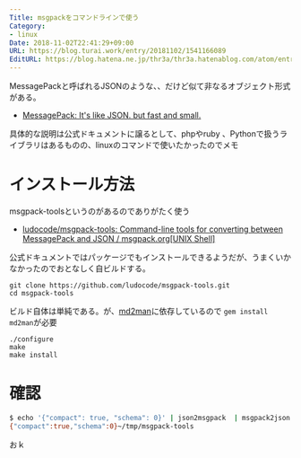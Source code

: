 ```yaml
---
Title: msgpackをコマンドラインで使う
Category:
- linux
Date: 2018-11-02T22:41:29+09:00
URL: https://blog.turai.work/entry/20181102/1541166089
EditURL: https://blog.hatena.ne.jp/thr3a/thr3a.hatenablog.com/atom/entry/10257846132663590493
---
```


MessagePackと呼ばれるJSONのような、、だけど似て非なるオブジェクト形式がある。

- [MessagePack: It's like JSON. but fast and small.](https://msgpack.org/)

具体的な説明は公式ドキュメントに譲るとして、phpやruby 、Pythonで扱うライブラリはあるものの、linuxのコマンドで使いたかったのでメモ

# インストール方法

msgpack-toolsというのがあるのでありがたく使う

- [ludocode/msgpack-tools: Command-line tools for converting between MessagePack and JSON / msgpack.org[UNIX Shell]](https://github.com/ludocode/msgpack-tools)

公式ドキュメントではパッケージでもインストールできるようだが、うまくいかなかったのでおとなしく自ビルドする。

```
git clone https://github.com/ludocode/msgpack-tools.git
cd msgpack-tools
```

ビルド自体は単純である。が、[md2man](https://github.com/sunaku/md2man)に依存しているので `gem install md2man`が必要

```
./configure
make
make install
```

# 確認

```sh
$ echo '{"compact": true, "schema": 0}' | json2msgpack  | msgpack2json
{"compact":true,"schema":0}~/tmp/msgpack-tools
```

おｋ
